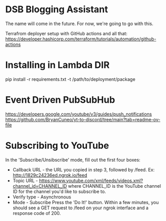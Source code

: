 # DSB Blogging Assistant

The name will come in the future. For now, we're going to go with this.

Terrafrom deployer setup with GitHub actions and all that: https://developer.hashicorp.com/terraform/tutorials/automation/github-actions

# Installing in Lambda DIR
pip install -r requirements.txt -t /path/to/deployment/package

# Event Driven PubSubHub
https://developers.google.com/youtube/v3/guides/push_notifications
https://github.com/BryanCuneo/yt-to-discord/tree/main?tab=readme-ov-file

# Subscribing to YouTube
In the 'Subscribe/Unsibscribe' mode, fill out the first four boxes:

- Callback URL - the URL you copied in step 3, followed by /feed. Ex: http://1829c24236ed.ngrok.io/feed
- Topic URL - https://www.youtube.com/xml/feeds/videos.xml?channel_id=CHANNEL_ID where CHANNEL_ID is the YouTube channel ID for the channel you'd like to subscribe to.
- Verify type - Asynchronous
- Mode - Subscribe Press the 'Do It!' button. Within a few minutes, you should see a GET request to /feed on your ngrok interface and a response code of 200.